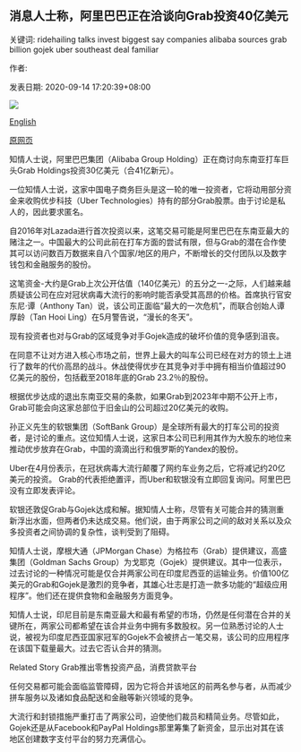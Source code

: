 ## 消息人士称，阿里巴巴正在洽谈向Grab投资40亿美元

关键词: ridehailing talks invest biggest say companies alibaba sources grab billion gojek uber southeast deal familiar

作者: 

发表日期: 2020-09-14 17:20:39+08:00

![](https://www.straitstimes.com/sites/default/files/styles/x_large/public/articles/2020/09/14/yq-c1-14092020.jpg?itok=VivKUHtp)

[English](Alibaba%20in%20talks%20to%20invest%20%244%20billion%20in%20Grab%2C%20say%20sources.md)

[原网页](https://www.straitstimes.com/business/companies-markets/alibaba-in-talks-to-invest-us3-billion-in-grab)

知情人士说，阿里巴巴集团（Alibaba Group Holding）正在商讨向东南亚打车巨头Grab Holdings投资30亿美元（合41亿新元）。

一位知情人士说，这家中国电子商务巨头是这一轮的唯一投资者，它将动用部分资金来收购优步科技（Uber Technologies）持有的部分Grab股票。由于讨论是私人的，因此要求匿名。

自2016年对Lazada进行首次投资以来，这笔交易可能是阿里巴巴在东南亚最大的赌注之一。中国最大的公司此前在打车方面的尝试有限，但与Grab的潜在合作使其可以访问数百万数据来自八个国家/地区的用户，不断增长的交付团队以及数字钱包和金融服务的股份。

这笔资金-大约是Grab上次公开估值（140亿美元）的五分之一-之际，人们越来越质疑该公司在应对冠状病毒大流行的影响时能否承受其高昂的价格。首席执行官安东尼·谭（Anthony Tan）说，该公司正面临“最大的一次危机”，而联合创始人谭厚龄（Tan Hooi Ling）在5月警告说，“漫长的冬天”。

现有投资者也对与Grab的区域竞争对手Gojek造成的破坏价值的竞争感到沮丧。

在同意不让对方进入核心市场之前，世界上最大的叫车公司已经在对方的领土上进行了数年的代价高昂的战斗。休战使得优步在其竞争对手中拥有相当价值超过90亿美元的股份，包括截至2018年底的Grab 23.2％的股份。

根据优步达成的退出东南亚交易的条款，如果Grab到2023年中期不公开上市，Grab可能会向这家总部位于旧金山的公司超过20亿美元的收购。

孙正义先生的软银集团（SoftBank Group）是全球所有最大的打车公司的投资者，是讨论的重点。这位知情人士说，这家日本公司已利用其作为大股东的地位来推动优步放弃在Grab，中国的滴滴出行和俄罗斯的Yandex的股份。

Uber在4月份表示，在冠状病毒大流行颠覆了网约车业务之后，它将减记约20亿美元的投资。 Grab的代表拒绝置评，而Uber和软银没有立即回复询问。阿里巴巴没有立即发表评论。

软银还敦促Grab与Gojek达成和解。据知情人士称，尽管有关可能合并的猜测重新浮出水面，但两者仍未达成交易。他们说，由于两家公司之间的敌对关系以及众多投资者之间协调的复杂性，谈判受到了阻碍。

知情人士说，摩根大通（JPMorgan Chase）为格拉布（Grab）提供建议，高盛集团（Goldman Sachs Group）为戈耶克（Gojek）提供建议。其中一位表示，过去讨论的一种情况可能是仅合并两家公司在印度尼西亚的运输业务。价值100亿美元的Grab和Gojek是激烈的竞争者，其雄心壮志是打造一款多功能的“超级应用程序”。他们还在提供食物和金融服务方面竞争。

知情人士说，印尼目前是东南亚最大和最有希望的市场，仍然是任何潜在合并的关键所在，两家公司都希望在该合并业务中拥有多数股权。另一位熟悉讨论的人士说，被视为印度尼西亚国家冠军的Gojek不会被挤占一笔交易，该公司的应用程序在该国下载量最大。过去它否认合并的猜测。

Related Story Grab推出零售投资产品，消费贷款平台

任何交易都可能会面临监管障碍，因为它将合并该地区的前两名参与者，从而减少拼车服务以及诸如食品配送和金融等新兴领域的竞争。

大流行和封锁措施严重打击了两家公司，迫使他们裁员和精简业务。尽管如此，Gojek还是从Facebook和PayPal Holdings那里筹集了新资金，显示出对其在该地区创建数字支付平台的努力充满信心。